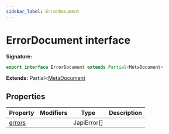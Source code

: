 ```yaml
---
sidebar_label: ErrorDocument
---
```

# ErrorDocument interface

**Signature:**

```typescript
export interface ErrorDocument extends Partial<MetaDocument> 
```
**Extends:** Partial&lt;[MetaDocument](./ts-japi.metadocument.md)

## Properties

|  Property | Modifiers | Type | Description |
|  --- | --- | --- | --- |
|  [errors](./ts-japi.errordocument.errors.md) |  | JapiError\[\] |  |


